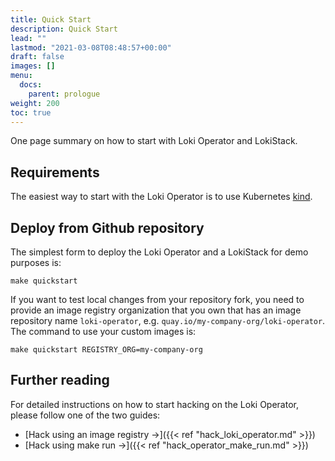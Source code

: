 ```yaml
---
title: Quick Start
description: Quick Start
lead: ""
lastmod: "2021-03-08T08:48:57+00:00"
draft: false
images: []
menu:
  docs:
    parent: prologue
weight: 200
toc: true
---
```


One page summary on how to start with Loki Operator and LokiStack.

## Requirements

The easiest way to start with the Loki Operator is to use Kubernetes [kind](sigs.k8s.io/kind).

## Deploy from Github repository

The simplest form to deploy the Loki Operator and a LokiStack for demo purposes is:

```shell
make quickstart
```

If you want to test local changes from your repository fork, you need to provide an image registry organization that you own that has an image repository name `loki-operator`, e.g. `quay.io/my-company-org/loki-operator`. The command to use your custom images is:

```shell
make quickstart REGISTRY_ORG=my-company-org
```

## Further reading

For detailed instructions on how to start hacking on the Loki Operator, please follow one of the two guides:
- [Hack using an image registry →]({{< ref "hack_loki_operator.md" >}})
- [Hack using make run →]({{< ref "hack_operator_make_run.md" >}})
